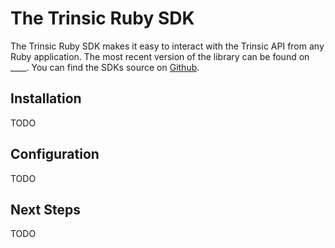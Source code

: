 # The Trinsic Ruby SDK

The Trinsic Ruby SDK makes it easy to interact with the Trinsic API from any Ruby application. The most recent version of the library can be found on ____. You can find the SDKs source on [Github](https://github.com/trinsic-id/sdk/ruby).

## Installation
TODO

## Configuration
TODO

## Next Steps
TODO

